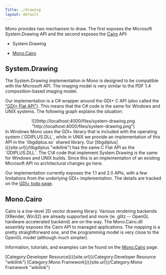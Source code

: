 ```yaml
---
Title: ./drawing
layout: default
---
```


Mono provides two mechanism to draw. The first exposes the Microsoft
System.Drawing API and the second exposes the
[Cairo](http://www.cairographics.org) API:

-   System.Drawing

-   [Mono.Cairo]({{site.url}}/Mono.Cairo "wikilink")

System.Drawing
--------------

The System.Drawing implementation in Mono is designed to be compatible
with the Microsoft API. The imaging model is very similar to the PDF 1.4
composition-based imaging model.

Our implementation is a C\# wrapper around the GDI+ C API (also called
the ["GDI+ Flat
API"](http://msdn.microsoft.com/library/default.asp?url=/library/en-us/gdicpp/GDIPlus/GDIPlusReference.asp)).
This means that the C\# code is the same for Windows and UNIX systems.
The following graph explains the situation:

<center>
![](http://localhost:4000/files/system-drawing.png "http://localhost:4000/files/system-drawing.png")

</center>
In Windows Mono uses the GDI+ library that is included with the
operating system (`GDIPLUS.DLL`, while in UNIX we provide an
implementation of this API in the `libgdiplus.so` shared library. Our
[libgdiplus]({{site.url}}/libgdiplus "wikilink") has the same C Flat API as the
`GDIPLUS.DLL`. The C\# code that implement System.Drawing is the same
for Windows and UNIX builds. Since this is an implementation of an
existing Microsoft API no architectural changes go here.

Our implementation currently exposes the 1.1 and 2.0 APIs, with a few
limitations from the underlying GDI+ implementation. The details are
tracked on the [GDI+ todo
page](http://anonsvn.mono-project.com/viewvc/trunk/libgdiplus/TODO?view=markup).

Mono.Cairo
----------

Cairo is a low-level 2D vector drawing library. Various rendering
backends (XRender, Win32) are already supported and more (ie. glitz --
OpenGL hardware accelerated backend) are on the way. The Mono.Cairo.dll
assembly exposes the Cairo API to managed applications. The mapping is a
pretty straightforward one, and the programming model is very close to
the OpenGL model (although much simpler).

Information, tutorials, and examples can be found on the
[Mono.Cairo]({{site.url}}/Mono.Cairo "wikilink") page.

[Category:Developer Resource]({{site.url}}/Category:Developer Resource "wikilink")
[Category:Mono Framework]({{site.url}}/Category:Mono Framework "wikilink")
